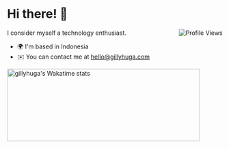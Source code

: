Hi there! 👋
======================
<a href="http://www.github.com/gillyhuga">
  <img align="right" alt="Profile Views" src="https://komarev.com/ghpvc/?username=gillyhuga&style=flat-square&label=Profile+Views&color=0891b2" />
</a>

I consider myself a technology enthusiast.

* 🌍  I'm based in Indonesia
* ✉️  You can contact me at [hello@gillyhuga.com](mailto:hello@gillyhuga.com)

<a href="https://wakatime.com/@gillyhuga">
  <img style="width:450px; height:170px" src="https://github-readme-stats.vercel.app/api/wakatime?username=gillyhuga&langs_count=3&title_color=0891b2&text_color=000000&icon_color=0891b2&bg_color=ffffff&hide_border=true" alt="gillyhuga's Wakatime stats" />
</a>
